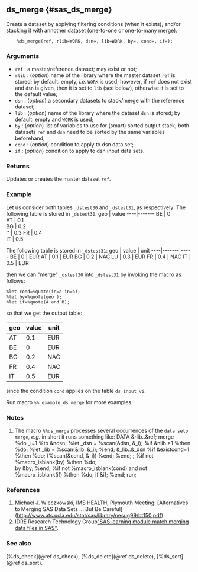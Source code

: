 ## ds_merge {#sas_ds_merge} 
Create a dataset by applying filtering conditions (when it exists), and/or stacking it
with annother dataset (one-to-one or one-to-many merge).

~~~sas
	%ds_merge(ref, rlib=WORK, dsn=, lib=WORK, by=, cond=, if=);
~~~

### Arguments
* `ref` : a master/reference dataset; may exist or not;
* `rlib` : (_option_) name of the library where the master dataset `ref` is stored; by 
	default: empty, _i.e._ `WORK` is used; however, if `ref` does not exist and `dsn` is 
	given, then it is set to `lib` (see below), otherwise it is set to the default value; 
* `dsn` : (_option_) a secondary datasets to stack/merge with the reference dataset;
* `lib` : (_option_) name of the library where the dataset `dsn` is stored; by default: 
	empty and `WORK` is used;
* `by` : (_option_) list of variables to use for (smart) sorted output stack; both datasets 
	`ref` and `dsn` need to be sorted by the same variables beforehand; 
* `cond` : (_option_) condition to apply to dsn data set;
* `if` : (_option_) condition to apply to dsn input data sets.

### Returns
Updates or creates the master dataset `ref`.

### Example
Let us consider both tables `_dstest30` and `_dstest31`, as respectively: 
The following table is stored in `_dstest30`:
geo | value 
----|-------
 BE |  0    
 AT |  0.1  
 BG |  0.2  
 '' |  0.3 
 FR |  0.4  
 IT |  0.5 

The following table is stored in `_dstest31`:
geo | value | unit
----|-------|-----
 BE |  0    | EUR
 AT |  0.1  | EUR
 BG |  0.2  | NAC
 LU |  0.3  | EUR
 FR |  0.4  | NAC
 IT |  0.5  | EUR

then we can "merge" `_dstest30` into `_dstest31` by invoking the macro as follows:
 
    %let cond=%quote(in=a in=b);
	%let by=%quote(geo );
	%let if=%quote(A and B);

so that we get the output table:

geo | value | unit
----|-------|-----
AT	|  0.1	| EUR
BE	|  0	| EUR
BG	|  0.2	| NAC
FR	|  0.4	| NAC
IT	|  0.5	| EUR

since the condition `cond` applies on the table `ds_input_vi`.

Run macro `%%_example_ds_merge` for more examples.

### Notes
1. The macro `%%ds_merge` processes several occurrences of the `data setp merge`, _e.g._ in short it runs
something like:
	DATA  &rlib..&ref;
		merge  
	 	%do _i=1 %to &ndsn;
			%let _dsn = %scan(&dsn, &_i);
			%if &nlib >1 %then %do;
				%let _lib = %scan(&lib, &_i);
			%end;
		    &_lib..&_dsn 
			%if &existcond=1 %then %do;
				(%scan(&cond, &_i))
			%end;
		%end; 
		;
       	%if not %macro_isblank(by)  %then   %do;  
	   		by &by;
	   	%end;
        %if not %macro_isblank(cond) and not %macro_isblank(if)  %then %do;
			if &if;
		%end;
 	run; 

### References
1. Michael J. Wieczkowski, IMS HEALTH, Plymouth Meeting: [Alternatives to Merging SAS Data Sets ... But Be Careful] (http://www.ats.ucla.edu/stat/sas/library/nesug99/bt150.pdf)
2. IDRE Research Technology Group["SAS learning module match merging data files in SAS"](http://www.ats.ucla.edu/stat/sas/modules/merge.htm).

### See also
[%ds_check](@ref ds_check), [%ds_delete](@ref ds_delete), [%ds_sort](@ref ds_sort). 
